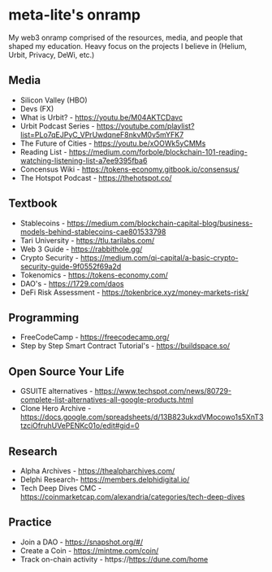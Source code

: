 # meta-lite's onramp
My web3 onramp comprised of the resources, media, and people that shaped my education. Heavy focus on the projects I believe in (Helium, Urbit, Privacy, DeWi, etc.)

## Media
* Silicon Valley (HBO)
* Devs (FX)
* What is Urbit? - https://youtu.be/M04AKTCDavc
* Urbit Podcast Series - https://youtube.com/playlist?list=PLo7qEJPyC_VPrUwdqneF8nkvM0v5mYFK7
* The Future of Cities - https://youtu.be/xOOWk5yCMMs
* Reading List - https://medium.com/forbole/blockchain-101-reading-watching-listening-list-a7ee9395fba6
* Concensus Wiki - https://tokens-economy.gitbook.io/consensus/
* The Hotspot Podcast - https://thehotspot.co/

## Textbook
* Stablecoins - https://medium.com/blockchain-capital-blog/business-models-behind-stablecoins-cae801533798
* Tari University - https://tlu.tarilabs.com/
* Web 3 Guide - https://rabbithole.gg/
* Crypto Security - https://medium.com/qi-capital/a-basic-crypto-security-guide-9f0552f69a2d
* Tokenomics - https://tokens-economy.com/
* DAO's - https://1729.com/daos
* DeFi Risk Assessment - https://tokenbrice.xyz/money-markets-risk/

## Programming 
* FreeCodeCamp - https://freecodecamp.org/
* Step by Step Smart Contract Tutorial's - https://buildspace.so/

## Open Source Your Life
* GSUITE alternatives - https://www.techspot.com/news/80729-complete-list-alternatives-all-google-products.html
* Clone Hero Archive - https://docs.google.com/spreadsheets/d/13B823ukxdVMocowo1s5XnT3tzciOfruhUVePENKc01o/edit#gid=0

## Research
* Alpha Archives - https://thealpharchives.com/
* Delphi Research- https://members.delphidigital.io/
* Tech Deep Dives CMC - https://coinmarketcap.com/alexandria/categories/tech-deep-dives

## Practice 
* Join a DAO - https://snapshot.org/#/
* Create a Coin - https://mintme.com/coin/
* Track on-chain activity - https://https://dune.com/home
